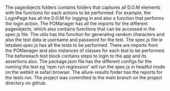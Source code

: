 The pageobjects folders contains folders that captures all D.O.M elements with the functions for each actions to be performed. For example, the LoginPage has all the D.O.M for logging in and also a function that performs the login action.
The POManager has all the imports for the different pageobjects, which also contains functions that can be accessed in the spec.js file.
The utils has the function for generating random characters and also the test data ie username and password for the test.
The spec.js file ie letsdeel.spec.js has all the tests to be performed. There are imports from the POManager and also instances of classes for each test to be performed. The beforeeach test block contains steps to login to the app and its assertions also.
The package.json file has the different configs for the running the test eg 'npm run regression' will run the spec.js in headful mode on the webkit ie safari browser.
The allure-results folder has the reports for the tests run.
The project was committed to the main branch on the project directory on github.